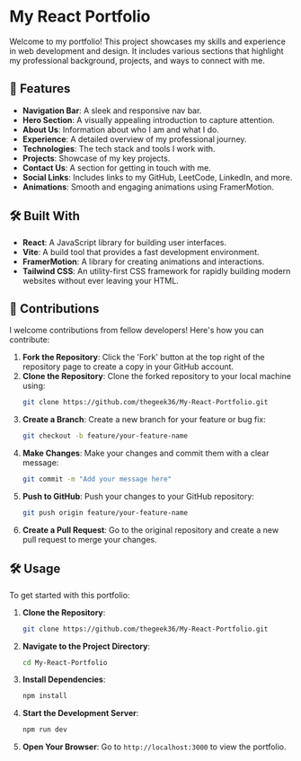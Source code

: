 # My React Portfolio

Welcome to my portfolio! This project showcases my skills and experience in web development and design. It includes various sections that highlight my professional background, projects, and ways to connect with me.

## 🚀 Features

- **Navigation Bar**: A sleek and responsive nav bar.
- **Hero Section**: A visually appealing introduction to capture attention.
- **About Us**: Information about who I am and what I do.
- **Experience**: A detailed overview of my professional journey.
- **Technologies**: The tech stack and tools I work with.
- **Projects**: Showcase of my key projects.
- **Contact Us**: A section for getting in touch with me.
- **Social Links**: Includes links to my GitHub, LeetCode, LinkedIn, and more.
- **Animations**: Smooth and engaging animations using FramerMotion.

## 🛠️ Built With

- **React**: A JavaScript library for building user interfaces.
- **Vite**: A build tool that provides a fast development environment.
- **FramerMotion**: A library for creating animations and interactions.
- **Tailwind CSS**: An utility-first CSS framework for rapidly building modern websites without ever leaving your HTML.


## 🤝 Contributions

I welcome contributions from fellow developers! Here's how you can contribute:

1. **Fork the Repository**: Click the 'Fork' button at the top right of the repository page to create a copy in your GitHub account.
2. **Clone the Repository**: Clone the forked repository to your local machine using:
    ```bash
    git clone https://github.com/thegeek36/My-React-Portfolio.git
    ```
3. **Create a Branch**: Create a new branch for your feature or bug fix:
    ```bash
    git checkout -b feature/your-feature-name
    ```
4. **Make Changes**: Make your changes and commit them with a clear message:
    ```bash
    git commit -m "Add your message here"
    ```
5. **Push to GitHub**: Push your changes to your GitHub repository:
    ```bash
    git push origin feature/your-feature-name
    ```
6. **Create a Pull Request**: Go to the original repository and create a new pull request to merge your changes.

## 🛠️ Usage

To get started with this portfolio:

1. **Clone the Repository**:
    ```bash
    git clone https://github.com/thegeek36/My-React-Portfolio.git
    ```
2. **Navigate to the Project Directory**:
    ```bash
    cd My-React-Portfolio
    ```
3. **Install Dependencies**:
    ```bash
    npm install
    ```
4. **Start the Development Server**:
    ```bash
    npm run dev
    ```
5. **Open Your Browser**: Go to `http://localhost:3000` to view the portfolio.

